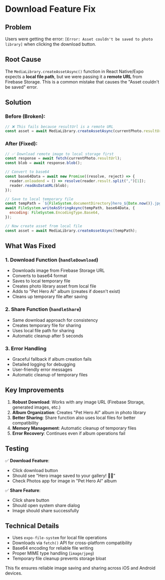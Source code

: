 # Download Feature Fix

## Problem

Users were getting the error: `[Error: Asset couldn't be saved to photo library]` when clicking the download button.

## Root Cause

The `MediaLibrary.createAssetAsync()` function in React Native/Expo expects a **local file path**, but we were passing it a **remote URL** from Firebase Storage. This is a common mistake that causes the "Asset couldn't be saved" error.

## Solution

### Before (Broken):

```javascript
// ❌ This fails because resultUrl is a remote URL
const asset = await MediaLibrary.createAssetAsync(currentPhoto.resultUrl);
```

### After (Fixed):

```javascript
// ✅ Download remote image to local storage first
const response = await fetch(currentPhoto.resultUrl);
const blob = await response.blob();

// Convert to base64
const base64Data = await new Promise((resolve, reject) => {
  reader.onloadend = () => resolve(reader.result.split(",")[1]);
  reader.readAsDataURL(blob);
});

// Save to local temporary file
const tempPath = `${FileSystem.documentDirectory}hero_${Date.now()}.jpg`;
await FileSystem.writeAsStringAsync(tempPath, base64Data, {
  encoding: FileSystem.EncodingType.Base64,
});

// Now create asset from local file
const asset = await MediaLibrary.createAssetAsync(tempPath);
```

## What Was Fixed

### 1. **Download Function** (`handleDownload`)

- Downloads image from Firebase Storage URL
- Converts to base64 format
- Saves to local temporary file
- Creates photo library asset from local file
- Adds to "Pet Hero AI" album (creates if doesn't exist)
- Cleans up temporary file after saving

### 2. **Share Function** (`handleShare`)

- Same download approach for consistency
- Creates temporary file for sharing
- Uses local file path for sharing
- Automatic cleanup after 5 seconds

### 3. **Error Handling**

- Graceful fallback if album creation fails
- Detailed logging for debugging
- User-friendly error messages
- Automatic cleanup of temporary files

## Key Improvements

1. **Robust Download**: Works with any image URL (Firebase Storage, generated images, etc.)
2. **Album Organization**: Creates "Pet Hero AI" album in photo library
3. **Better Sharing**: Share function also uses local files for better compatibility
4. **Memory Management**: Automatic cleanup of temporary files
5. **Error Recovery**: Continues even if album operations fail

## Testing

✅ **Download Feature**:

- Click download button
- Should see "Hero image saved to your gallery! 🦸‍♀️"
- Check Photos app for image in "Pet Hero AI" album

✅ **Share Feature**:

- Click share button
- Should open system share dialog
- Image should share successfully

## Technical Details

- Uses `expo-file-system` for local file operations
- Downloads via `fetch()` API for cross-platform compatibility
- Base64 encoding for reliable file writing
- Proper MIME type handling (`image/jpeg`)
- Temporary file cleanup prevents storage bloat

This fix ensures reliable image saving and sharing across iOS and Android devices.
